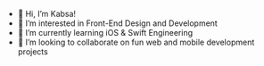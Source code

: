 - 👋 Hi, I’m Kabsa!
- 👀 I’m interested in Front-End Design and Development 
- 🌱 I’m currently learning iOS & Swift Engineering 
- 💞️ I’m looking to collaborate on fun web and mobile development projects 


 
<!---
KabsaA/KabsaA is a ✨ special ✨ repository because its `README.md` (this file) appears on your GitHub profile.
You can click the Preview link to take a look at your changes.  
--->  
 
